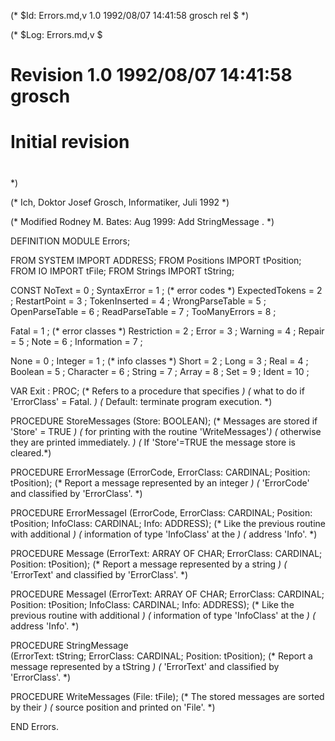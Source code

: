 (* $Id: Errors.md,v 1.0 1992/08/07 14:41:58 grosch rel $ *)

(* $Log: Errors.md,v $
# Revision 1.0  1992/08/07  14:41:58  grosch
# Initial revision
#
 *)

(* Ich, Doktor Josef Grosch, Informatiker, Juli 1992 *)

(* Modified Rodney M. Bates: 
   Aug 1999: Add StringMessage . 
*) 

DEFINITION MODULE Errors;

FROM SYSTEM     IMPORT ADDRESS;
FROM Positions  IMPORT tPosition;
FROM IO         IMPORT tFile;
FROM Strings    IMPORT tString; 

CONST
   NoText               = 0     ;
   SyntaxError          = 1     ;       (* error codes          *)
   ExpectedTokens       = 2     ;
   RestartPoint         = 3     ;
   TokenInserted        = 4     ;
   WrongParseTable      = 5     ;
   OpenParseTable       = 6     ;
   ReadParseTable       = 7     ;
   TooManyErrors        = 8     ;

   Fatal                = 1     ;       (* error classes        *)
   Restriction          = 2     ;
   Error                = 3     ;
   Warning              = 4     ;
   Repair               = 5     ;
   Note                 = 6     ;
   Information          = 7     ;

   None                 = 0     ;
   Integer              = 1     ;       (* info classes         *)
   Short                = 2     ;
   Long                 = 3     ;
   Real                 = 4     ;
   Boolean              = 5     ;
   Character            = 6     ;
   String               = 7     ;
   Array                = 8     ;
   Set                  = 9     ;
   Ident                = 10    ;

VAR       Exit          : PROC;
                        (* Refers to a procedure that specifies         *)
                        (* what to do if 'ErrorClass' = Fatal.          *)
                        (* Default: terminate program execution.        *)

PROCEDURE StoreMessages (Store: BOOLEAN);
                        (* Messages are stored if 'Store' = TRUE        *)
                        (* for printing with the routine 'WriteMessages'*)
                        (* otherwise they are printed immediately.      *)
                        (* If 'Store'=TRUE the message store is cleared.*)

PROCEDURE ErrorMessage  (ErrorCode, ErrorClass: CARDINAL; Position: tPosition);
                        (* Report a message represented by an integer   *)
                        (* 'ErrorCode' and classified by 'ErrorClass'.  *)

PROCEDURE ErrorMessageI (ErrorCode, ErrorClass: CARDINAL; Position: tPosition;
                         InfoClass: CARDINAL; Info: ADDRESS);
                        (* Like the previous routine with additional    *)
                        (* information of type 'InfoClass' at the       *)
                        (* address 'Info'.                              *)

PROCEDURE Message  (ErrorText: ARRAY OF CHAR; ErrorClass: CARDINAL; Position: tPosition);
                        (* Report a message represented by a string     *)
                        (* 'ErrorText' and classified by 'ErrorClass'.  *)

PROCEDURE MessageI (ErrorText: ARRAY OF CHAR; ErrorClass: CARDINAL; Position: tPosition;
                         InfoClass: CARDINAL; Info: ADDRESS);
                        (* Like the previous routine with additional    *)
                        (* information of type 'InfoClass' at the       *)
                        (* address 'Info'.                              *)

PROCEDURE StringMessage  
  (ErrorText: tString; ErrorClass: CARDINAL; Position: tPosition);
                        (* Report a message represented by a tString     *)
                        (* 'ErrorText' and classified by 'ErrorClass'.  *)

PROCEDURE WriteMessages (File: tFile);
                        (* The stored messages are sorted by their      *)
                        (* source position and printed on 'File'.       *)

END Errors.
